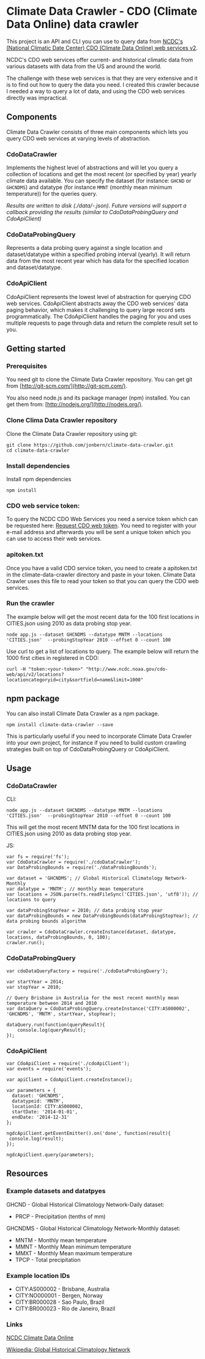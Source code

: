 # Climate Data Crawler - CDO (Climate Data Online) data crawler
This project is an API and CLI you can use to query data
from [NCDC's (National Climatic Date Center) CDO (Climate Data Online) web services v2](https://www.ncdc.noaa.gov/cdo-web/webservices/v2).

NCDC's CDO web services offer current- and historical climatic data from various datasets with data
from the US and around the world. 

The challenge with these web services is that they are very extensive and it is to find out how to 
query the data you need. I created this crawler because I needed a way to query a lot of 
data, and using the CDO web services directly was impractical. 

## Components
Climate Data Crawler consists of three main components which lets you query CDO web
services at varying levels of abstraction. 

### CdoDataCrawler
Implements the highest level of abstractions and will let you query a collection 
of locations and get the most recent (or specified by year) yearly climate data available. You can
specify the dataset (for instance: `GHCND` or `GHCNDMS`) and datatype (for instance `MMNT` (monthly mean minimum temperature)) 
for the queries query. 

*Results are written to disk (./data/<dataset>-<datatype>.json). Future versions will support a callback 
providing the results (similar to CdoDataProbingQuery and CdoApiClient)*

### CdoDataProbingQuery
Represents a data probing query against a single location and dataset/datatype within a specified probing interval (yearly).
It will return data from the most recent year which has data for the specified location and dataset/datatype. 

### CdoApiClient
CdoApiClient represents the lowest level of abstraction for querying CDO web services. CdoApiClient abstracts
away the CDO web services' data paging behavior, which makes it challenging to query large record sets 
programmatically. The CdoApiClient handles the paging for you and uses multiple requests to page through
 data and return the complete result set to you.

## Getting started

### Prerequisites
You need git to clone the Climate Data Crawler repository. You can get git from
[http://git-scm.com/](http://git-scm.com/).

You also need node.js and its package manager (npm) installed. You can get them from: [http://nodejs.org/](http://nodejs.org/).

### Clone Clima Data Crawler repository

Clone the Climate Data Crawler repository using git:

```
git clone https://github.com/jonbern/climate-data-crawler.git
cd climate-data-crawler
```

### Install dependencies

Install npm dependencies
```
npm install
```

### CDO web service token:
To query the NCDC CDO Web Services you need a service token which can be requested here: [Request CDO web token](https://www.ncdc.noaa.gov/cdo-web/token).
You need to register with your e-mail address and afterwards you will be sent a unique token which you can use to access their web services.

### apitoken.txt
Once you have a valid CDO service token, you need to create a apitoken.txt in the climate-data-crawler directory and paste in your token. 
Climate Data Crawler uses this file to read your token so that you can query the CDO web services.

### Run the crawler
The example below will get the most recent data for the 100 first locations in CITIES.json using 2010 as 
data probing stop year. 
```
node app.js --dataset GHCNDMS --datatype MNTM --locations 'CITIES.json'  --probingStopYear 2010 --offset 0 --count 100
```

Use curl to get a list of locations to query. The example below will return the 1000 first cities in registered in CDO: 
```
curl -H "token:<your-token>" "http://www.ncdc.noaa.gov/cdo-web/api/v2/locations?locationcategoryid=city&sortfield=name&limit=1000"
```

## npm package
You can also install Climate Data Crawler as a npm package. 

```
npm install climate-data-crawler --save
```
This is particularly useful if you need to incorporate Climate Data Crawler into your own project, for instance if you need to build
custom crawling strategies built on top of CdoDataProbingQuery or CdoApiClient.

## Usage

### CdoDataCrawler
CLI:
```
node app.js --dataset GHCNDMS --datatype MNTM --locations 'CITIES.json'  --probingStopYear 2010 --offset 0 --count 100
```
This will get the most recent MNTM data for the 100 first locations in CITIES.json using 2010 as data probing stop year. 

JS:
```
var fs = require('fs');
var CdoDataCrawler = require('./cdoDataCrawler');
var DataProbingBounds = require('./dataProbingBounds');

var dataset = 'GHCNDMS'; // Global Historical Climatology Network-Monthly
var datatype = 'MNTM'; // monthly mean temperature
var locations = JSON.parse(fs.readFileSync('CITIES.json', 'utf8')); // locations to query

var dataProbingStopYear = 2010; // data probing stop year
var dataProbingBounds = new DataProbingBounds(dataProbingStopYear); // data probing bounds algorithm

var crawler = CdoDataCrawler.createInstance(dataset, datatype, locations, dataProbingBounds, 0, 100);
crawler.run();
```

### CdoDataProbingQuery
```
var cdoDataQueryFactory = require('./cdoDataProbingQuery');

var startYear = 2014;
var stopYear = 2010;

// Query Brisbane in Australia for the most recent monthly mean temperature between 2014 and 2010 
var dataQuery = CdoDataProbingQuery.createInstance('CITY:AS000002', 'GHCNDMS', 'MNTM', startYear, stopYear);

dataQuery.run(function(queryResult){
    console.log(queryResult);
});

```

### CdoApiClient
```
var CdoApiClient = require('./cdoApiClient');
var events = require('events');

var apiClient = CdoApiClient.createInstance();
    
var parameters = {
  dataset: 'GHCNDMS',
  datatypeid: 'MNTM',
  locationId: CITY:AS000002,
  startDate: '2014-01-01',
  endDate: '2014-12-31'
};
  
ngdcApiClient.getEventEmitter().on('done', function(result){
 console.log(result);
});

ngdcApiClient.query(parameters);
```

## Resources

### Example datasets and datatpyes
GHCND - Global Historical Climatology Network-Daily dataset:

* PRCP - Precipitation (tenths of mm)

GHCNDMS - Global Historical Climatology Network-Monthly dataset: 

* MNTM - Monthly mean temperature
* MMNT - Monthly Mean minimum temperature
* MMXT - Monthly Mean maximum temperature
* TPCP - Total precipitation

### Example location IDs
* CITY:AS000002 - Brisbane, Australia
* CITY:NO000001 - Bergen, Norway
* CITY:BR000028 - Sao Paulo, Brazil
* CITY:BR000023 - Rio de Janeiro, Brazil

### Links
[NCDC Climate Data Online](https://www.ncdc.noaa.gov/cdo-web)

[Wikipedia: Global Historical Climatology Network](http://en.wikipedia.org/wiki/Global_Historical_Climatology_Network)
